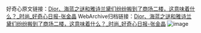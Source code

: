 好奇心原文链接：[Dior、海蓝之谜和雅诗兰黛们纷纷搬到了商场二楼，这意味着什么？_时尚_好奇心日报-张金晶](https://www.qdaily.com/articles/9387.html)
WebArchive归档链接：[Dior、海蓝之谜和雅诗兰黛们纷纷搬到了商场二楼，这意味着什么？_时尚_好奇心日报-张金晶](http://web.archive.org/web/20190623154159/https://www.qdaily.com/articles/9387.html)
![image](http://ww3.sinaimg.cn/large/007d5XDpgy1g3vf42kqpxj30u02w37wh)
